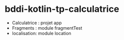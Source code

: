 # bddi-kotlin-tp-calculatrice

* Calculatrice : projet app
* Fragments : module fragmentTest
* localisation: module location
